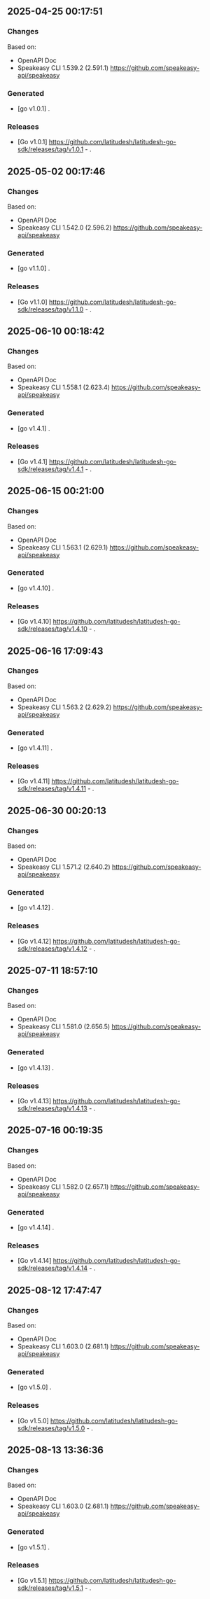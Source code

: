 

## 2025-04-25 00:17:51
### Changes
Based on:
- OpenAPI Doc  
- Speakeasy CLI 1.539.2 (2.591.1) https://github.com/speakeasy-api/speakeasy
### Generated
- [go v1.0.1] .
### Releases
- [Go v1.0.1] https://github.com/latitudesh/latitudesh-go-sdk/releases/tag/v1.0.1 - .

## 2025-05-02 00:17:46
### Changes
Based on:
- OpenAPI Doc  
- Speakeasy CLI 1.542.0 (2.596.2) https://github.com/speakeasy-api/speakeasy
### Generated
- [go v1.1.0] .
### Releases
- [Go v1.1.0] https://github.com/latitudesh/latitudesh-go-sdk/releases/tag/v1.1.0 - .

## 2025-06-10 00:18:42
### Changes
Based on:
- OpenAPI Doc  
- Speakeasy CLI 1.558.1 (2.623.4) https://github.com/speakeasy-api/speakeasy
### Generated
- [go v1.4.1] .
### Releases
- [Go v1.4.1] https://github.com/latitudesh/latitudesh-go-sdk/releases/tag/v1.4.1 - .

## 2025-06-15 00:21:00
### Changes
Based on:
- OpenAPI Doc  
- Speakeasy CLI 1.563.1 (2.629.1) https://github.com/speakeasy-api/speakeasy
### Generated
- [go v1.4.10] .
### Releases
- [Go v1.4.10] https://github.com/latitudesh/latitudesh-go-sdk/releases/tag/v1.4.10 - .

## 2025-06-16 17:09:43
### Changes
Based on:
- OpenAPI Doc  
- Speakeasy CLI 1.563.2 (2.629.2) https://github.com/speakeasy-api/speakeasy
### Generated
- [go v1.4.11] .
### Releases
- [Go v1.4.11] https://github.com/latitudesh/latitudesh-go-sdk/releases/tag/v1.4.11 - .

## 2025-06-30 00:20:13
### Changes
Based on:
- OpenAPI Doc  
- Speakeasy CLI 1.571.2 (2.640.2) https://github.com/speakeasy-api/speakeasy
### Generated
- [go v1.4.12] .
### Releases
- [Go v1.4.12] https://github.com/latitudesh/latitudesh-go-sdk/releases/tag/v1.4.12 - .

## 2025-07-11 18:57:10
### Changes
Based on:
- OpenAPI Doc  
- Speakeasy CLI 1.581.0 (2.656.5) https://github.com/speakeasy-api/speakeasy
### Generated
- [go v1.4.13] .
### Releases
- [Go v1.4.13] https://github.com/latitudesh/latitudesh-go-sdk/releases/tag/v1.4.13 - .

## 2025-07-16 00:19:35
### Changes
Based on:
- OpenAPI Doc  
- Speakeasy CLI 1.582.0 (2.657.1) https://github.com/speakeasy-api/speakeasy
### Generated
- [go v1.4.14] .
### Releases
- [Go v1.4.14] https://github.com/latitudesh/latitudesh-go-sdk/releases/tag/v1.4.14 - .

## 2025-08-12 17:47:47
### Changes
Based on:
- OpenAPI Doc  
- Speakeasy CLI 1.603.0 (2.681.1) https://github.com/speakeasy-api/speakeasy
### Generated
- [go v1.5.0] .
### Releases
- [Go v1.5.0] https://github.com/latitudesh/latitudesh-go-sdk/releases/tag/v1.5.0 - .

## 2025-08-13 13:36:36
### Changes
Based on:
- OpenAPI Doc  
- Speakeasy CLI 1.603.0 (2.681.1) https://github.com/speakeasy-api/speakeasy
### Generated
- [go v1.5.1] .
### Releases
- [Go v1.5.1] https://github.com/latitudesh/latitudesh-go-sdk/releases/tag/v1.5.1 - .